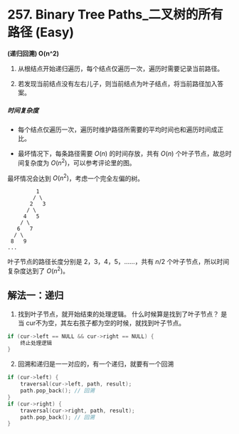 # 257. Binary Tree Paths_二叉树的所有路径 (Easy)



**(递归回溯) O(n^2)**

1. 从根结点开始递归遍历，每个结点仅遍历一次，遍历时需要记录当前路径。

2. 若发现当前结点没有左右儿子，则当前结点为叶子结点，将当前路径加入答案。

##### 时间复杂度

- 每个结点仅遍历一次，遍历时维护路径所需要的平均时间也和遍历时间成正比。

- 最坏情况下，每条路径需要 $O(n)$ 的时间存放，共有 $O(n)$ 个叶子节点，故总时间复杂度为 $O(n^2)$，可以参考评论里的图。



最坏情况会达到 $O(n^2)$，考虑一个完全左偏的树。

             1
            / \
           2   3
          / \
         4   5
        / \
       6   7
      / \
     8   9
    ...
叶子节点的路径长度分别是 2，3，4，5，……，共有 $n / 2$ 个叶子节点，所以时间复杂度达到了 $O(n^2)$。


## 解法一：递归

1. 找到叶子节点，就开始结束的处理逻辑。
什么时候算是找到了叶子节点？ 是当 cur不为空，其左右孩子都为空的时候，就找到叶子节点。
```cpp
if (cur->left == NULL && cur->right == NULL) {
    终止处理逻辑
}
```

2. 回溯和递归是一一对应的，有一个递归，就要有一个回溯
```cpp
if (cur->left) {
    traversal(cur->left, path, result);
    path.pop_back(); // 回溯
}
if (cur->right) {
    traversal(cur->right, path, result);
    path.pop_back(); // 回溯
}
```
